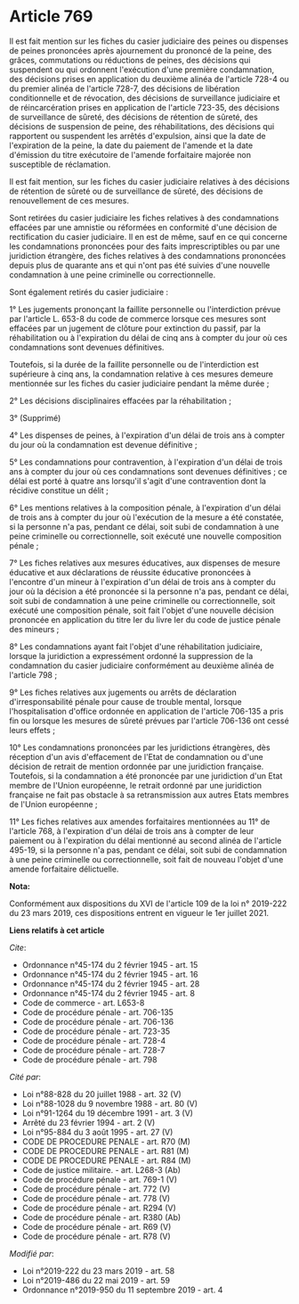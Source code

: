 # Article 769

Il est fait mention sur les fiches du casier judiciaire des peines ou dispenses de peines prononcées après ajournement du
prononcé de la peine, des grâces, commutations ou réductions de peines, des décisions qui suspendent ou qui ordonnent
l'exécution d'une première condamnation, des décisions prises en application du deuxième alinéa de l'article 728-4 ou du
premier alinéa de l'article 728-7, des décisions de libération conditionnelle et de révocation, des décisions de surveillance
judiciaire et de réincarcération prises en application de l'article 723-35, des décisions de surveillance de sûreté, des
décisions de rétention de sûreté, des décisions de suspension de peine, des réhabilitations, des décisions qui rapportent ou
suspendent les arrêtés d'expulsion, ainsi que la date de l'expiration de la peine, la date du paiement de l'amende et la date
d'émission du titre exécutoire de l'amende forfaitaire majorée non susceptible de réclamation.

Il est fait mention, sur les fiches du casier judiciaire relatives à des décisions de rétention de sûreté ou de surveillance
de sûreté, des décisions de renouvellement de ces mesures.

Sont retirées du casier judiciaire les fiches relatives à des condamnations effacées par une amnistie ou réformées en
conformité d'une décision de rectification du casier judiciaire. Il en est de même, sauf en ce qui concerne les condamnations
prononcées pour des faits imprescriptibles ou par une juridiction étrangère, des fiches relatives à des condamnations
prononcées depuis plus de quarante ans et qui n'ont pas été suivies d'une nouvelle condamnation à une peine criminelle ou
correctionnelle.

Sont également retirés du casier judiciaire :

1° Les jugements prononçant la faillite personnelle ou l'interdiction prévue par l'article L. 653-8 du code de commerce
lorsque ces mesures sont effacées par un jugement de clôture pour extinction du passif, par la réhabilitation ou à
l'expiration du délai de cinq ans à compter du jour où ces condamnations sont devenues définitives.

Toutefois, si la durée de la faillite personnelle ou de l'interdiction est supérieure à cinq ans, la condamnation relative à
ces mesures demeure mentionnée sur les fiches du casier judiciaire pendant la même durée ;

2° Les décisions disciplinaires effacées par la réhabilitation ;

3° (Supprimé)

4° Les dispenses de peines, à l'expiration d'un délai de trois ans à compter du jour où la condamnation est devenue
définitive ;

5° Les condamnations pour contravention, à l'expiration d'un délai de trois ans à compter du jour où ces condamnations sont
devenues définitives ; ce délai est porté à quatre ans lorsqu'il s'agit d'une contravention dont la récidive constitue un
délit ;

6° Les mentions relatives à la composition pénale, à l'expiration d'un délai de trois ans à compter du jour où l'exécution de
la mesure a été constatée, si la personne n'a pas, pendant ce délai, soit subi de condamnation à une peine criminelle ou
correctionnelle, soit exécuté une nouvelle composition pénale ;

7° Les fiches relatives aux mesures éducatives, aux dispenses de mesure éducative et aux déclarations de réussite éducative
prononcées à l'encontre d'un mineur à l'expiration d'un délai de trois ans à compter du jour où la décision a été prononcée
si la personne n'a pas, pendant ce délai, soit subi de condamnation à une peine criminelle ou correctionnelle, soit exécuté
une composition pénale, soit fait l'objet d'une nouvelle décision prononcée en application du titre Ier du livre Ier du code
de justice pénale des mineurs ;

8° Les condamnations ayant fait l'objet d'une réhabilitation judiciaire, lorsque la juridiction a expressément ordonné la
suppression de la condamnation du casier judiciaire conformément au deuxième alinéa de l'article 798 ; 

9° Les fiches relatives aux jugements ou arrêts de déclaration d'irresponsabilité pénale pour cause de trouble mental,
lorsque l'hospitalisation d'office ordonnée en application de l'article 706-135 a pris fin ou lorsque les mesures de sûreté
prévues par l'article 706-136 ont cessé leurs effets ;

10° Les condamnations prononcées par les juridictions étrangères, dès réception d'un avis d'effacement de l'Etat de
condamnation ou d'une décision de retrait de mention ordonnée par une juridiction française. Toutefois, si la condamnation a
été prononcée par une juridiction d'un Etat membre de l'Union européenne, le retrait ordonné par une juridiction française ne
fait pas obstacle à sa retransmission aux autres Etats membres de l'Union européenne ;

11° Les fiches relatives aux amendes forfaitaires mentionnées au 11° de l'article 768, à l'expiration d'un délai de trois ans
à compter de leur paiement ou à l'expiration du délai mentionné au second alinéa de l'article 495-19, si la personne n'a pas,
pendant ce délai, soit subi de condamnation à une peine criminelle ou correctionnelle, soit fait de nouveau l'objet d'une
amende forfaitaire délictuelle.

**Nota:**

Conformément aux dispositions du XVI de l'article 109 de la loi n° 2019-222 du 23 mars 2019, ces dispositions entrent en
vigueur le 1er juillet 2021.

**Liens relatifs à cet article**

_Cite_:

  - Ordonnance n°45-174 du 2 février 1945 - art. 15
  - Ordonnance n°45-174 du 2 février 1945 - art. 16
  - Ordonnance n°45-174 du 2 février 1945 - art. 28
  - Ordonnance n°45-174 du 2 février 1945 - art. 8
  - Code de commerce - art. L653-8
  - Code de procédure pénale - art. 706-135
  - Code de procédure pénale - art. 706-136
  - Code de procédure pénale - art. 723-35
  - Code de procédure pénale - art. 728-4
  - Code de procédure pénale - art. 728-7
  - Code de procédure pénale - art. 798

_Cité par_:

  - Loi n°88-828 du 20 juillet 1988 - art. 32 (V)
  - Loi n°88-1028 du 9 novembre 1988 - art. 80 (V)
  - Loi n°91-1264 du 19 décembre 1991 - art. 3 (V)
  - Arrêté du 23 février 1994 - art. 2 (V)
  - Loi n°95-884 du 3 août 1995 - art. 27 (V)
  - CODE DE PROCEDURE PENALE - art. R70 (M)
  - CODE DE PROCEDURE PENALE - art. R81 (M)
  - CODE DE PROCEDURE PENALE - art. R84 (M)
  - Code de justice militaire. - art. L268-3 (Ab)
  - Code de procédure pénale - art. 769-1 (V)
  - Code de procédure pénale - art. 772 (V)
  - Code de procédure pénale - art. 778 (V)
  - Code de procédure pénale - art. R294 (V)
  - Code de procédure pénale - art. R380 (Ab)
  - Code de procédure pénale - art. R69 (V)
  - Code de procédure pénale - art. R78 (V)

_Modifié par_:

  - Loi n°2019-222 du 23 mars 2019 - art. 58
  - Loi n°2019-486 du 22 mai 2019 - art. 59
  - Ordonnance n°2019-950 du 11 septembre 2019 - art. 4
